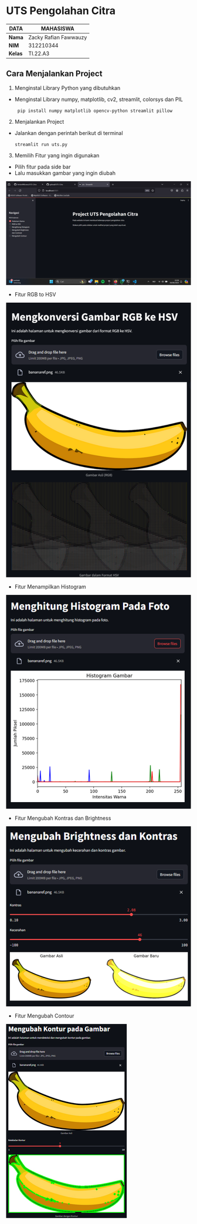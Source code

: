 # UTS Pengolahan Citra
| DATA | MAHASISWA |
| -------- | --- |
| **Nama** | Zacky Rafian Fawwauzy |
| **NIM** | 312210344 |
| **Kelas** | TI.22.A3 |

## Cara Menjalankan Project

1. Menginstal Library Python yang dibutuhkan
- Menginstal Library numpy, matplotlib, cv2, streamlit, colorsys dan PIL
   ```
    pip install numpy matplotlib opencv-python streamlit pillow
   ```
2. Menjalankan Project
- Jalankan dengan perintah berikut di terminal
   ```
   streamlit run uts.py
   ```
3. Memilih Fitur yang ingin digunakan
- Pilih fitur pada side bar
- Lalu masukkan gambar yang ingin diubah
  
![ss1](ss/ss1.png)
- Fitur RGB to HSV
  
![ss2](ss/ss2.png)
- Fitur Menampilkan Histogram
  
![ss3](ss/ss3.png)
- Fitur Mengubah Kontras dan Brightness
  
![ss4](ss/ss4.png)
- Fitur Mengubah Contour
  
![ss5](ss/ss5.png)
